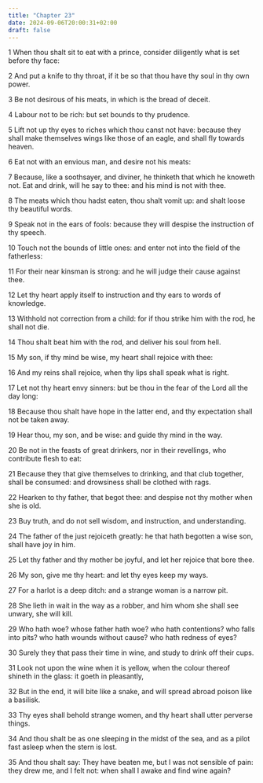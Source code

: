 ```yaml
---
title: "Chapter 23"
date: 2024-09-06T20:00:31+02:00
draft: false
---
```



1 When thou shalt sit to eat with a prince, consider diligently what is set before thy face:

2 And put a knife to thy throat, if it be so that thou have thy soul in thy own power.

3 Be not desirous of his meats, in which is the bread of deceit.

4 Labour not to be rich: but set bounds to thy prudence.

5 Lift not up thy eyes to riches which thou canst not have: because they shall make themselves wings like those of an eagle, and shall fly towards heaven.

6 Eat not with an envious man, and desire not his meats:

7 Because, like a soothsayer, and diviner, he thinketh that which he knoweth not. Eat and drink, will he say to thee: and his mind is not with thee.

8 The meats which thou hadst eaten, thou shalt vomit up: and shalt loose thy beautiful words.

9 Speak not in the ears of fools: because they will despise the instruction of thy speech.

10 Touch not the bounds of little ones: and enter not into the field of the fatherless:

11 For their near kinsman is strong: and he will judge their cause against thee.

12 Let thy heart apply itself to instruction and thy ears to words of knowledge.

13 Withhold not correction from a child: for if thou strike him with the rod, he shall not die.

14 Thou shalt beat him with the rod, and deliver his soul from hell.

15 My son, if thy mind be wise, my heart shall rejoice with thee:

16 And my reins shall rejoice, when thy lips shall speak what is right.

17 Let not thy heart envy sinners: but be thou in the fear of the Lord all the day long:

18 Because thou shalt have hope in the latter end, and thy expectation shall not be taken away.

19 Hear thou, my son, and be wise: and guide thy mind in the way.

20 Be not in the feasts of great drinkers, nor in their revellings, who contribute flesh to eat:

21 Because they that give themselves to drinking, and that club together, shall be consumed: and drowsiness shall be clothed with rags.

22 Hearken to thy father, that begot thee: and despise not thy mother when she is old.

23 Buy truth, and do not sell wisdom, and instruction, and understanding.

24 The father of the just rejoiceth greatly: he that hath begotten a wise son, shall have joy in him.

25 Let thy father and thy mother be joyful, and let her rejoice that bore thee.

26 My son, give me thy heart: and let thy eyes keep my ways.

27 For a harlot is a deep ditch: and a strange woman is a narrow pit.

28 She lieth in wait in the way as a robber, and him whom she shall see unwary, she will kill.

29 Who hath woe? whose father hath woe? who hath contentions? who falls into pits? who hath wounds without cause? who hath redness of eyes?

30 Surely they that pass their time in wine, and study to drink off their cups.

31 Look not upon the wine when it is yellow, when the colour thereof shineth in the glass: it goeth in pleasantly,

32 But in the end, it will bite like a snake, and will spread abroad poison like a basilisk.

33 Thy eyes shall behold strange women, and thy heart shall utter perverse things.

34 And thou shalt be as one sleeping in the midst of the sea, and as a pilot fast asleep when the stern is lost.

35 And thou shalt say: They have beaten me, but I was not sensible of pain: they drew me, and I felt not: when shall I awake and find wine again?

